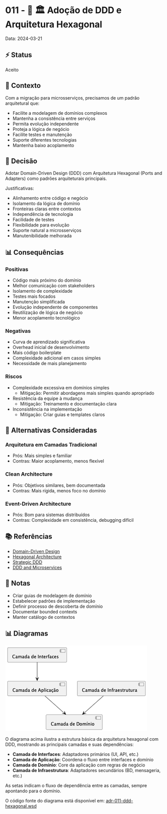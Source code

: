 # 011 - 📝 🏛️ Adoção de DDD e Arquitetura Hexagonal

Data: 2024-03-21

## ⚡ Status

Aceito

## 🎯 Contexto

Com a migração para microsserviços, precisamos de um padrão arquitetural que:
- Facilite a modelagem de domínios complexos
- Mantenha a consistência entre serviços
- Permita evolução independente
- Proteja a lógica de negócio
- Facilite testes e manutenção
- Suporte diferentes tecnologias
- Mantenha baixo acoplamento

## 🔨 Decisão

Adotar Domain-Driven Design (DDD) com Arquitetura Hexagonal (Ports and Adapters) como padrões arquiteturais principais.

Justificativas:
- Alinhamento entre código e negócio
- Isolamento da lógica de domínio
- Fronteiras claras entre contextos
- Independência de tecnologia
- Facilidade de testes
- Flexibilidade para evolução
- Suporte natural a microsserviços
- Manutenibilidade melhorada

## 📊 Consequências

### Positivas

- Código mais próximo do domínio
- Melhor comunicação com stakeholders
- Isolamento de complexidade
- Testes mais focados
- Manutenção simplificada
- Evolução independente de componentes
- Reutilização de lógica de negócio
- Menor acoplamento tecnológico

### Negativas

- Curva de aprendizado significativa
- Overhead inicial de desenvolvimento
- Mais código boilerplate
- Complexidade adicional em casos simples
- Necessidade de mais planejamento

### Riscos

- Complexidade excessiva em domínios simples
  - Mitigação: Permitir abordagens mais simples quando apropriado
- Resistência da equipe à mudança
  - Mitigação: Treinamento e documentação clara
- Inconsistência na implementação
  - Mitigação: Criar guias e templates claros

## 🔄 Alternativas Consideradas

### Arquitetura em Camadas Tradicional
- Prós: Mais simples e familiar
- Contras: Maior acoplamento, menos flexível

### Clean Architecture
- Prós: Objetivos similares, bem documentada
- Contras: Mais rígida, menos foco no domínio

### Event-Driven Architecture
- Prós: Bom para sistemas distribuídos
- Contras: Complexidade em consistência, debugging difícil

## 📚 Referências

- [Domain-Driven Design](https://domainlanguage.com/ddd/)
- [Hexagonal Architecture](https://alistair.cockburn.us/hexagonal-architecture/)
- [Strategic DDD](https://www.domainlanguage.com/ddd/reference/)
- [DDD and Microservices](https://www.infoq.com/articles/ddd-microservices/)

## 📝 Notas

- Criar guias de modelagem de domínio
- Estabelecer padrões de implementação
- Definir processo de descoberta de domínio
- Documentar bounded contexts
- Manter catálogo de contextos

## 📊 Diagramas

![Arquitetura Hexagonal](../_assets/adr-011-ddd-hexagonal.png)

O diagrama acima ilustra a estrutura básica da arquitetura hexagonal com DDD, mostrando as principais camadas e suas dependências:

- **Camada de Interfaces**: Adaptadores primários (UI, API, etc.)
- **Camada de Aplicação**: Coordena o fluxo entre interfaces e domínio
- **Camada de Domínio**: Core da aplicação com regras de negócio
- **Camada de Infraestrutura**: Adaptadores secundários (BD, mensageria, etc.)

As setas indicam o fluxo de dependência entre as camadas, sempre apontando para o domínio.

O código fonte do diagrama está disponível em: [adr-011-ddd-hexagonal.wsd](diagrams/adr-011-ddd-hexagonal.wsd) 